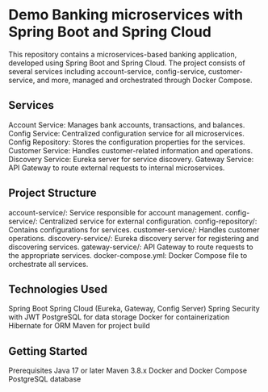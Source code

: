 # Demo Banking microservices with Spring Boot and Spring Cloud

This repository contains a microservices-based banking application, developed using Spring Boot and Spring Cloud. 
The project consists of several services including account-service, config-service, customer-service, and more, managed and orchestrated through Docker Compose.

## Services
  Account Service: Manages bank accounts, transactions, and balances.
  Config Service: Centralized configuration service for all microservices.
  Config Repository: Stores the configuration properties for the services.
  Customer Service: Handles customer-related information and operations.
  Discovery Service: Eureka server for service discovery.
  Gateway Service: API Gateway to route external requests to internal microservices.
  
## Project Structure
  account-service/: Service responsible for account management.
  config-service/: Centralized service for external configuration.
  config-repository/: Contains configurations for services.
  customer-service/: Handles customer operations.
  discovery-service/: Eureka discovery server for registering and discovering services.
  gateway-service/: API Gateway to route requests to the appropriate services.
  docker-compose.yml: Docker Compose file to orchestrate all services.
  
## Technologies Used
  Spring Boot
  Spring Cloud (Eureka, Gateway, Config Server)
  Spring Security with JWT
  PostgreSQL for data storage
  Docker for containerization
  Hibernate for ORM
  Maven for project build
## Getting Started
  Prerequisites
  Java 17 or later
  Maven 3.8.x
  Docker and Docker Compose
  PostgreSQL database
